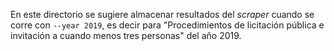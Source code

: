 En este directorio se sugiere almacenar resultados del _scraper_
cuando se corre con `--year 2019`, es decir para "Procedimientos de
licitación pública e invitación a cuando menos tres personas" del año 2019.
